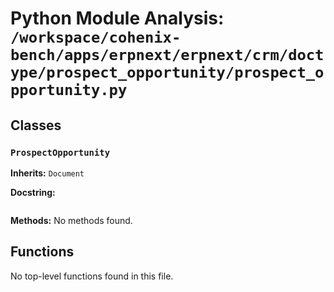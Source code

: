 # Python Module Analysis: `/workspace/cohenix-bench/apps/erpnext/erpnext/crm/doctype/prospect_opportunity/prospect_opportunity.py`

## Classes

### `ProspectOpportunity`
**Inherits:** `Document`


**Docstring:**
```

```

**Methods:**
No methods found.




## Functions

No top-level functions found in this file.

